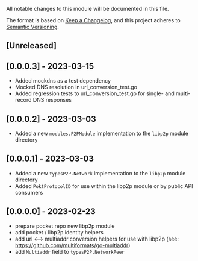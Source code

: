 All notable changes to this module will be documented in this file.

The format is based on [Keep a Changelog](https://keepachangelog.com/en/1.0.0/),
and this project adheres to [Semantic Versioning](https://semver.org/spec/v2.0.0.html).

## [Unreleased]

## [0.0.0.3] - 2023-03-15

- Added mockdns as a test dependency
- Mocked DNS resolution in url_conversion_test.go
- Added regression tests to url_conversion_test.go for single- and multi-record DNS responses

## [0.0.0.2] - 2023-03-03

- Added a new `modules.P2PModule` implementation to the `libp2p` module directory

## [0.0.0.1] - 2023-03-03

- Added a new `typesP2P.Network` implementation to the `libp2p` module directory
- Added `PoktProtocolID` for use within the libp2p module or by public API consumers

## [0.0.0.0] - 2023-02-23

- prepare pocket repo new libp2p module
- add pocket / libp2p identity helpers
- add url <--> multiaddr conversion helpers for use with libp2p (see: https://github.com/multiformats/go-multiaddr)
- add `Multiaddr` field to `typesP2P.NetworkPeer`

<!-- GITHUB_WIKI: changelog/libp2p -->
